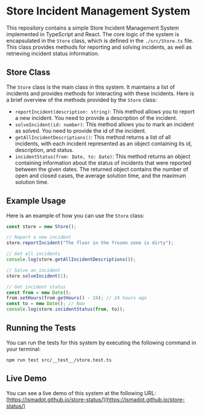 # Store Incident Management System

This repository contains a simple Store Incident Management System implemented in TypeScript and React. The core logic of the system is encapsulated in the `Store` class, which is defined in the `./src/Store.ts` file. This class provides methods for reporting and solving incidents, as well as retrieving incident status information.

## Store Class

The `Store` class is the main class in this system. It maintains a list of incidents and provides methods for interacting with these incidents. Here is a brief overview of the methods provided by the `Store` class:

- `reportIncident(description: string)`: This method allows you to report a new incident. You need to provide a description of the incident.
- `solveIncident(id: number)`: This method allows you to mark an incident as solved. You need to provide the id of the incident.
- `getAllIncidentDescriptions()`: This method returns a list of all incidents, with each incident represented as an object containing its id, description, and status.
- `incidentStatus(from: Date, to: Date)`: This method returns an object containing information about the status of incidents that were reported between the given dates. The returned object contains the number of open and closed cases, the average solution time, and the maximum solution time.

## Example Usage

Here is an example of how you can use the `Store` class:

```typescript
const store = new Store();

// Report a new incident
store.reportIncident("The floor in the frozen zone is dirty");

// Get all incidents
console.log(store.getAllIncidentDescriptions());

// Solve an incident
store.solveIncident(1);

// Get incident status
const from = new Date();
from.setHours(from.getHours() - 24); // 24 hours ago
const to = new Date(); // Now
console.log(store.incidentStatus(from, to));
```

## Running the Tests

You can run the tests for this system by executing the following command in your terminal:

```
npm run test src/__test__/store.test.ts
```

## Live Demo

You can see a live demo of this system at the following URL: [https://ismadot.github.io/store-status/](https://ismadot.github.io/store-status/)
